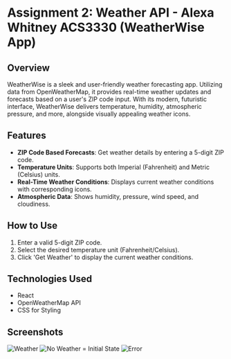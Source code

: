 # Assignment 2: Weather API - Alexa Whitney ACS3330 (WeatherWise App)

## Overview
WeatherWise is a sleek and user-friendly weather forecasting app. Utilizing data from OpenWeatherMap, it provides real-time weather updates and forecasts based on a user's ZIP code input. With its modern, futuristic interface, WeatherWise delivers temperature, humidity, atmospheric pressure, and more, alongside visually appealing weather icons.

## Features
- **ZIP Code Based Forecasts**: Get weather details by entering a 5-digit ZIP code.
- **Temperature Units**: Supports both Imperial (Fahrenheit) and Metric (Celsius) units.
- **Real-Time Weather Conditions**: Displays current weather conditions with corresponding icons.
- **Atmospheric Data**: Shows humidity, pressure, wind speed, and cloudiness.

## How to Use
1. Enter a valid 5-digit ZIP code.
2. Select the desired temperature unit (Fahrenheit/Celsius).
3. Click 'Get Weather' to display the current weather conditions.

## Technologies Used
- React
- OpenWeatherMap API
- CSS for Styling

## Screenshots
![Weather](https://i.imgur.com/l0Ipnl7.png)
![No Weather = Initial State](https://i.imgur.com/e3AYXuu.png)
![Error](https://i.imgur.com/6CZQ0CL.png)
